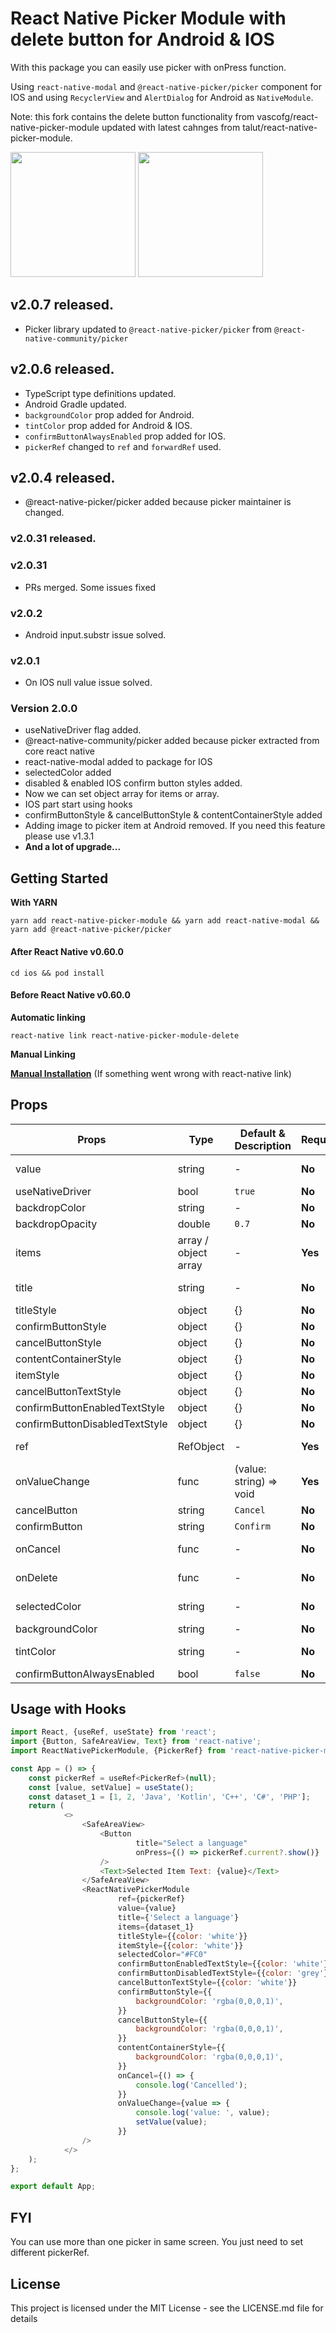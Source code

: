 # React Native Picker Module with delete button for Android & IOS

With this package you can easily use picker with onPress function.

Using `react-native-modal` and `@react-native-picker/picker` component for IOS and using `RecyclerView` and `AlertDialog` for Android as `NativeModule`.

Note: this fork contains the delete button functionality from vascofg/react-native-picker-module updated with latest cahnges from talut/react-native-picker-module.


<img src="./docs/android-picker-module.png" width="200"> <img width="200" src="./docs/ios-picker-module.png">

## v2.0.7 released.
- Picker library updated to `@react-native-picker/picker` from `@react-native-community/picker`

## v2.0.6 released.
- TypeScript type definitions updated.
- Android Gradle updated.
- `backgroundColor` prop added for Android.
- `tintColor` prop added for Android & IOS.
- `confirmButtonAlwaysEnabled` prop added for IOS.
- `pickerRef` changed to `ref` and `forwardRef` used.


## v2.0.4 released.
- @react-native-picker/picker added because picker maintainer is changed.

### v2.0.31 released.

### v2.0.31
- PRs merged. Some issues fixed

### v2.0.2
- Android input.substr issue solved.

### v2.0.1
- On IOS null value issue solved.

### Version 2.0.0
- useNativeDriver flag added.
- @react-native-community/picker added because picker extracted from core react native
- react-native-modal added to package for IOS
- selectedColor added
- disabled & enabled IOS confirm button styles added.
- Now we can set object array for items or array.
- IOS part start using hooks
- confirmButtonStyle & cancelButtonStyle & contentContainerStyle added
- Adding image to picker item at Android removed. If you need this feature please use v1.3.1
- **And a lot of upgrade...**


## Getting Started

**With YARN**

```
yarn add react-native-picker-module && yarn add react-native-modal && yarn add @react-native-picker/picker
```

#### After React Native v0.60.0

```
cd ios && pod install
```

#### Before React Native v0.60.0
**Automatic linking**

```
react-native link react-native-picker-module-delete
```

**Manual Linking**

**[Manual Installation](/docs/manual-installation.md)** (If something went wrong with react-native link)

## Props

| Props                          | Type                 | Default & Description   | Required | OS        |
|--------------------------------|----------------------|-------------------------|----------|-----------|
| value                          | string               | -                       |**No**        |Android, IOS|
| useNativeDriver                | bool                 | `true`                  |**No**        |IOS|
| backdropColor                  | string               | -                       |**No**        |IOS|
| backdropOpacity                | double               | `0.7`                   |**No**        |IOS|
| items                          | array / object array | -                       |**Yes**    |Android, IOS|
| title                          | string               | -                       |**No**        |Android, IOS|
| titleStyle                     | object               | {}                      |**No**        |IOS        |
| confirmButtonStyle             | object               | {}                      |**No**        |IOS        |
| cancelButtonStyle              | object               | {}                      |**No**        |IOS        |
| contentContainerStyle          | object               | {}                      |**No**        |IOS        |
| itemStyle                      | object               | {}                      |**No**        |IOS        |
| cancelButtonTextStyle          | object               | {}                      |**No**        |IOS        |
| confirmButtonEnabledTextStyle  | object               | {}                      |**No**        |IOS        |
| confirmButtonDisabledTextStyle | object               | {}                      |**No**        |IOS        |
| ref                            | RefObject            | -                       |**Yes**   |Android, IOS|
| onValueChange                  | func                 | (value: string) => void |**Yes**   |Android, IOS|
| cancelButton                   | string               | `Cancel`                |**No**        |IOS        |
| confirmButton                  | string               | `Confirm`               |**No**        |IOS        |
| onCancel                       | func                 | -                       |**No**    |Android, IOS|
| onDelete                       | func                 | -                       |**No**    |Android, IOS|
| selectedColor                  | string               | -                       |**No**    |Android, IOS|
| backgroundColor                | string               | -                       |**No**    |Android|
| tintColor                      | string               | -                       |**No**    |Android, IOS|
| confirmButtonAlwaysEnabled     | bool                 | `false`                  |**No**    |IOS|


## Usage with Hooks
```javascript
import React, {useRef, useState} from 'react';
import {Button, SafeAreaView, Text} from 'react-native';
import ReactNativePickerModule, {PickerRef} from 'react-native-picker-module';

const App = () => {
    const pickerRef = useRef<PickerRef>(null);
    const [value, setValue] = useState();
    const dataset_1 = [1, 2, 'Java', 'Kotlin', 'C++', 'C#', 'PHP'];
    return (
            <>
                <SafeAreaView>
                    <Button
                            title="Select a language"
                            onPress={() => pickerRef.current?.show()}
                    />
                    <Text>Selected Item Text: {value}</Text>
                </SafeAreaView>
                <ReactNativePickerModule
                        ref={pickerRef}
                        value={value}
                        title={'Select a language'}
                        items={dataset_1}
                        titleStyle={{color: 'white'}}
                        itemStyle={{color: 'white'}}
                        selectedColor="#FC0"
                        confirmButtonEnabledTextStyle={{color: 'white'}}
                        confirmButtonDisabledTextStyle={{color: 'grey'}}
                        cancelButtonTextStyle={{color: 'white'}}
                        confirmButtonStyle={{
                            backgroundColor: 'rgba(0,0,0,1)',
                        }}
                        cancelButtonStyle={{
                            backgroundColor: 'rgba(0,0,0,1)',
                        }}
                        contentContainerStyle={{
                            backgroundColor: 'rgba(0,0,0,1)',
                        }}
                        onCancel={() => {
                            console.log('Cancelled');
                        }}
                        onValueChange={value => {
                            console.log('value: ', value);
                            setValue(value);
                        }}
                />
            </>
    );
};

export default App;


```

## FYI
You can use more than one picker in same screen. You just need to set different pickerRef.

## License
This project is licensed under the MIT License - see the LICENSE.md file for details
